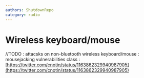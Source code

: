 ```yaml
---
authors: ShutdownRepo
category: radio
---
```


# Wireless keyboard/mouse

//TODO : attacsks on non-bluetooth wireless keyboard/mouse : mousejacking vulnerabilities class : [https://twitter.com/cnotin/status/1163862329940987905](https://twitter.com/cnotin/status/1163862329940987905)



